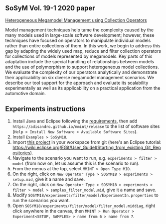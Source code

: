 ## SoSyM Vol. 19-1 2020 paper

[Heterogeneous Megamodel Management using Collection Operators](https://doi.org/10.1007/s10270-019-00738-9)

Model management techniques help tame the complexity caused by the many models used in large-scale software development; however, these techniques have focused on operators to manipulate individual models rather than entire collections of them. In this work, we begin to address this gap by adapting the widely used map, reduce and filter collection operators for collections of models represented by megamodels. Key parts of this adaptation include the special handling of relationships between models and the use of polymorphism to support heterogeneous model collections. We evaluate the complexity of our operators analytically and demonstrate their applicability on six diverse megamodel management scenarios. We describe our tool support for the approach and evaluate its scalability experimentally as well as its applicability on a practical application from the automotive domain.

## Experiments instructions

1. Install Java and Eclipse following the [requirements](/README.md#requirements), then add `https://adisandro.github.io/mmint/release` to the list of software sites (`Help > Install New Software > Available Software Sites`).
2. Install `Examples > SoSyM18`.
3. Import [this project](https://github.com/adisandro/MMINT/tree/develop/examples/SOSYM18) in your workspace from git (here's an Eclipse tutorial: https://wiki.eclipse.org/EGit/User_Guide#Starting_from_existing_Git_Repositories).
4. Navigate to the scenario you want to run, e.g. `experiments > filter > model` (from now on, let us assume this is the scenario to run).
5. From the menus at the top, select `MMINT > Open Type MID`.
6. On the right, click on `New Operator Type > SOSYM18 > experiments > setup.mid`, give it a name and save.
7. On the right, click on `New Operator Type > SOSYM18 > experiments > filter > model > samples_filter_model.mid`, give it a name and save.
8. Modify `SOSYM18/experiments/filter/model/ExperimentIn.properties` to run the scenarios you want.
9. Open `SOSYM18/experiments/filter/model/filter_model.middiag`, right click anywhere in the canvas, then `MMINT > Run Operator > Experiment<SETUP, SAMPLES> > name from 6 > name from 7`.

